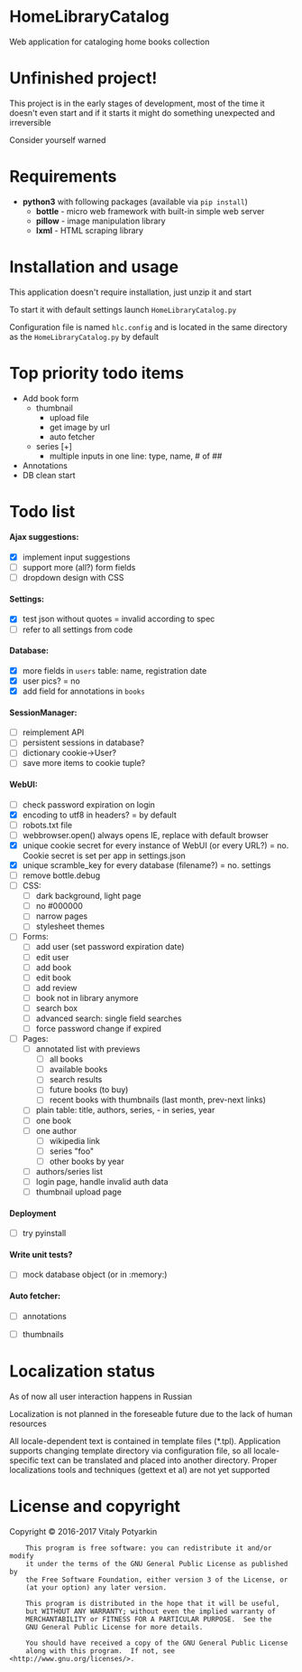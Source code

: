 # HomeLibraryCatalog
Web application for cataloging home books collection


# Unfinished project!
This project is in the early stages of development, most of the time it doesn't
even start and if it starts it might do something unexpected and irreversible

Consider yourself warned


# Requirements
* **python3** with following packages (available via `pip install`)
    * **bottle** - micro web framework with built-in simple web server
    * **pillow** - image manipulation library
    * **lxml** - HTML scraping library


# Installation and usage
This application doesn't require installation, just unzip it and start

To start it with default settings launch `HomeLibraryCatalog.py`

Configuration file is named `hlc.config` and is located in the same directory
as the `HomeLibraryCatalog.py` by default


# Top priority todo items
* Add book form
    * thumbnail
        * upload file
        * get image by url
        * auto fetcher
    * series [+]
        * multiple inputs in one line: type, name, # of ##
* Annotations
* DB clean start


# Todo list
#### Ajax suggestions:
- [x] implement input suggestions
- [ ] support more (all?) form fields
- [ ] dropdown design with CSS

#### Settings:
- [x] test json without quotes = invalid according to spec
- [ ] refer to all settings from code

#### Database:
- [x] more fields in `users` table: name, registration date
- [x] user pics? = no
- [x] add field for annotations in `books`

#### SessionManager:
- [ ] reimplement API
- [ ] persistent sessions in database?
- [ ] dictionary cookie->User?
- [ ] save more items to cookie tuple?

#### WebUI:
- [ ] check password expiration on login
- [x] encoding to utf8 in headers? = by default
- [ ] robots.txt file
- [ ] webbrowser.open() always opens IE, replace with default browser
- [x] unique cookie secret for every instance of WebUI (or every URL?)
      = no. Cookie secret is set per app in settings.json
- [x] unique scramble_key for every database (filename?) = no. settings
- [ ] remove bottle.debug
- [ ] CSS:
    - [ ] dark background, light page
    - [ ] no #000000
    - [ ] narrow pages
    - [ ] stylesheet themes
- [ ] Forms:
    - [ ] add user (set password expiration date)
    - [ ] edit user
    - [ ] add book
    - [ ] edit book
    - [ ] add review
    - [ ] book not in library anymore
    - [ ] search box
    - [ ] advanced search: single field searches
    - [ ] force password change if expired
- [ ] Pages:
    - [ ] annotated list with previews
        - [ ] all books
        - [ ] available books
        - [ ] search results
        - [ ] future books (to buy)
        - [ ] recent books with thumbnails (last month, prev-next links)
    - [ ] plain table: title, authors, series, - in series, year
    - [ ] one book
    - [ ] one author
        - [ ] wikipedia link
        - [ ] series "foo"
        - [ ] other books by year
    - [ ] authors/series list
    - [ ] login page, handle invalid auth data
    - [ ] thumbnail upload page

#### Deployment
- [ ] try pyinstall

#### Write unit tests?
- [ ] mock database object (or in :memory:)

#### Auto fetcher:
- [ ] annotations
- [ ] thumbnails


# Localization status
As of now all user interaction happens in Russian

Localization is not planned in the foreseable future due to the lack of human
resources

All locale-dependent text is contained in template files (*.tpl).
Application supports changing template directory via configuration file, so all
locale-specific text can be translated and placed into another directory.
Proper localizations tools and techniques (gettext et al) are not yet supported


# License and copyright
Copyright © 2016-2017 Vitaly Potyarkin
```
    This program is free software: you can redistribute it and/or modify
    it under the terms of the GNU General Public License as published by
    the Free Software Foundation, either version 3 of the License, or
    (at your option) any later version.

    This program is distributed in the hope that it will be useful,
    but WITHOUT ANY WARRANTY; without even the implied warranty of
    MERCHANTABILITY or FITNESS FOR A PARTICULAR PURPOSE.  See the
    GNU General Public License for more details.

    You should have received a copy of the GNU General Public License
    along with this program.  If not, see <http://www.gnu.org/licenses/>.
```
